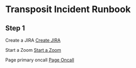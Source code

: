 # Transposit Incident Runbook

## Step 1

Create a JIRA
[Create JIRA](https://console.transposit.com/mc/t/transposit-eng/actions/create_jira)

Start a Zoom
[Start a Zoom](https://console.transposit.com/mc/t/transposit-eng/actions/start_a_zoom)

Page primary oncall
[Page Oncall](https://console.transposit.com/mc/t/transposit-eng/actions/page_oncall)